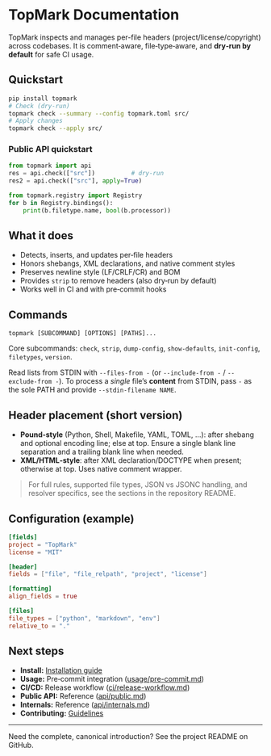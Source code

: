 <!--
topmark:header:start

  file         : index.md
  file_relpath : docs/index.md
  project      : TopMark
  license      : MIT
  copyright    : (c) 2025 Olivier Biot

topmark:header:end
-->

# TopMark Documentation

TopMark inspects and manages per-file headers (project/license/copyright) across codebases. It is
comment‑aware, file‑type‑aware, and **dry‑run by default** for safe CI usage.

## Quickstart

```bash
pip install topmark
# Check (dry-run)
topmark check --summary --config topmark.toml src/
# Apply changes
topmark check --apply src/
```

### Public API quickstart

```python
from topmark import api
res = api.check(["src"])          # dry-run
res2 = api.check(["src"], apply=True)
```

```python
from topmark.registry import Registry
for b in Registry.bindings():
    print(b.filetype.name, bool(b.processor))
```

## What it does

- Detects, inserts, and updates per‑file headers
- Honors shebangs, XML declarations, and native comment styles
- Preserves newline style (LF/CRLF/CR) and BOM
- Provides `strip` to remove headers (also dry‑run by default)
- Works well in CI and with pre‑commit hooks

## Commands

`topmark [SUBCOMMAND] [OPTIONS] [PATHS]...`

Core subcommands: `check`, `strip`, `dump-config`, `show-defaults`, `init-config`,
`filetypes`, `version`.

Read lists from STDIN with `--files-from -` (or `--include-from -` / `--exclude-from -`). To process
a *single* file’s **content** from STDIN, pass `-` as the sole PATH and provide
`--stdin-filename NAME`.

## Header placement (short version)

- **Pound‑style** (Python, Shell, Makefile, YAML, TOML, …): after shebang and optional encoding
  line; else at top. Ensure a single blank line separation and a trailing blank line when needed.
- **XML/HTML‑style**: after XML declaration/DOCTYPE when present; otherwise at top. Uses native
  comment wrapper.

> For full rules, supported file types, JSON vs JSONC handling, and resolver specifics, see the
> sections in the repository README.

## Configuration (example)

```toml
[fields]
project = "TopMark"
license = "MIT"

[header]
fields = ["file", "file_relpath", "project", "license"]

[formatting]
align_fields = true

[files]
file_types = ["python", "markdown", "env"]
relative_to = "."
```

## Next steps

- **Install:** [Installation guide](install.md)
- **Usage:** Pre‑commit integration ([usage/pre-commit.md](usage/pre-commit.md))
- **CI/CD:** Release workflow ([ci/release-workflow.md](ci/release-workflow.md))
- **Public API:** Reference ([api/public.md](api/public.md))
- **Internals:** Reference ([api/internals.md](api/internals.md))
- **Contributing:** [Guidelines](contributing.md)

______________________________________________________________________

Need the complete, canonical introduction? See the project README on GitHub.
